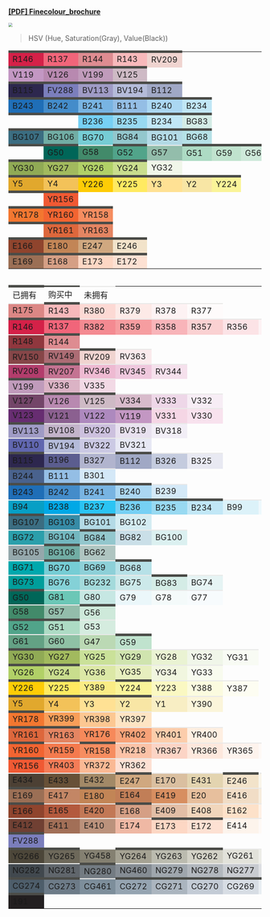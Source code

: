 **[[PDF] Finecolour_brochure](https://www.finecolourmarker.com/wp-content/uploads/2018/02/finecolor_brochure.pdf)**

<img src="https://decoart.com/blog/uploads/Color-Theory-Graphics-WHEEL34.jpg" style="zoom: 50%;" >

> HSV (Hue, Saturation(Gray), Value(Black))

<style>
  #fine-colour-table td {
    border: 5px solid #4b4c48;
    border-left-width: 0px;
    border-right-width: 0px;
    border-bottom-width: 0px;
  }
  #fine-colour-table tr {
    border: 0px;
  }
  #fine-colour-table .no-bought {
    border-color: #e9e9e8;
    border-width: 2px;
    border-left-width: 0px;
    border-right-width: 0px;
    border-bottom-width: 0px;
  }
  #fine-colour-table .sending {
    border-width: 3px;
    border-left-width: 0px;
    border-right-width: 0px;
    border-bottom-width: 0px;
  }
  #fine-colour-table .updated tr {
    border-color: #4b4c48;
    border-left-width: 5px;
  }
</style>

<table id="fine-colour-table">
  <tr class="updated">
    <td title="hsv(347, 84%, 83%)" style="background-color:hsl(347, 73%, 48%)">R146</td>
    <td title="hsv(351, 58%, 95%)" style="background-color:hsl(351, 83%, 67%)">R137</td>
    <td title="hsv(356, 38%, 87%)" style="background-color:hsl(356, 56%, 71%)">R144</td>
    <td title="hsv(358, 25%, 97%)" style="background-color:hsl(358, 82%, 85%)">R143</td>
    <td title="hsv(6, 13%, 94%)" style="background-color:hsl(6, 52%, 88%)">RV209</td>
  </tr>
  <tr class="updated">
    <td title="hsv(301, 23%, 76%)" style="background-color:hsl(301, 27%, 68%)">V119</td>
    <td title="hsv(311, 26%, 72%)" style="background-color:hsl(311, 25%, 63%)">V126</td>
    <td title="hsv(309, 20%, 75%)" style="background-color:hsl(309, 23%, 68%)">V199</td>
    <td title="hsv(327, 10%, 81%)" style="background-color:hsl(327, 17%, 77%)">V125</td>
  </tr>
  <tr class="updated">
    <td title="hsv(249, 50%, 31%)" style="background-color:hsl(249, 33%, 23%)">B115</td>
    <td title="hsv(237, 35%, 74%)" style="background-color:hsl(237, 33%, 61%)">FV288</td>
    <td title="hsv(246, 22%, 77%)" style="background-color:hsl(246, 27%, 69%)">BV113</td>
    <td title="hsv(230, 17%, 85%)" style="background-color:hsl(230, 33%, 78%)">BV194</td>
    <td title="hsv(227, 18%, 77%)" style="background-color:hsl(227, 24%, 70%)">B112</td>
  </tr>
  <tr class="updated"> <!-- 深度. 深色覆盖能力 -->
    <td title="hsv(209, 83%, 72%)" style="background-color:hsl(209, 71%, 42%)">B243</td>
    <td title="hsv(208, 67%, 80%)" style="background-color:hsl(208, 56%, 53%)">B242</td>
    <td title="hsv(206, 47%, 89%)" style="background-color:hsl(206, 65%, 68%)">B241</td>
    <td title="hsv(209, 36%, 90%)" style="background-color:hsl(209, 61%, 74%)">B111</td>
    <td title="hsv(203, 30%, 95%)" style="background-color:hsl(203, 73%, 81%)">B240</td>
    <td title="hsv(197, 21%, 96%)" style="background-color:hsl(197, 74%, 86%)">B234</td>
  </tr>
  <tr class="updated"> <!-- 饱和度. 颜色是否足够饱和 -->
    <td></td>
    <td></td>
    <td title="hsv(197, 52%, 96%)" style="background-color:hsl(197, 85%, 71%)">B236</td>
    <td title="hsv(196, 37%, 95%)" style="background-color:hsl(196, 76%, 77%)">B235</td>
    <td title="hsv(197, 21%, 96%)" style="background-color:hsl(197, 74%, 86%)">B234</td>
    <td title="hsv(165, 10%, 93%)" style="background-color:hsl(165, 39%, 88%)">BG83</td>
  </tr>
  <tr class="updated">
    <td title="hsv(197, 54%, 51%)" style="background-color:hsl(197, 37%, 37%)">BG107</td>
    <td title="hsv(171, 35%, 68%)" style="background-color:hsl(171, 27%, 56%)">BG106</td>
    <td title="hsv(185, 45%, 84%)" style="background-color:hsl(185, 53%, 65%)">BG70</td>
    <td title="hsv(186, 29%, 80%)" style="background-color:hsl(186, 37%, 69%)">BG84</td>
    <td title="hsv(193, 22%, 90%)" style="background-color:hsl(193, 50%, 80%)">BG101</td>
    <td title="hsv(187, 21%, 91%)" style="background-color:hsl(187, 51%, 81%)">BG68</td>
  </tr>
  <tr class="updated"> <!-- 深度. 饱和度一个梯队 -->
    <td></td>
    <td title="hsv(172, 100%, 40%)" style="background-color:hsl(172, 100%, 20%)">G50</td>
    <td title="hsv(153, 52%, 55%)" class="no-bought" style="background-color:hsl(153, 35%, 40%)">G58</td>
    <td title="hsv(161, 51%, 65%)" style="background-color:hsl(161, 34%, 48%)">G52</td>
    <td title="hsv(154, 22%, 75%)" class="no-bought" style="background-color:hsl(154, 24%, 66%)">G57</td>
    <td title="hsv(150, 21%, 86%)" style="background-color:hsl(150, 39%, 77%)">G51</td>
    <td title="hsv(144, 15%, 89%)" style="background-color:hsl(144, 38%, 82%)">G59</td>
    <td title="hsv(148, 11%, 91%)" style="background-color:hsl(148, 37%, 86%)">G56</td>
  </tr>
  <tr class="updated">
    <td title="hsv(78, 49%, 67%)" style="background-color:hsl(78, 33%, 50%)">YG30</td>
    <td title="hsv(76, 50%, 73%)" style="background-color:hsl(76, 40%, 55%)">YG27</td>
    <td title="hsv(78, 50%, 82%)" style="background-color:hsl(78, 53%, 61%)">YG26</td>
    <td title="hsv(75, 36%, 87%)" style="background-color:hsl(75, 54%, 71%)">YG24</td>
    <td title="hsv(90, 6%, 96%)" class="no-bought" style="background-color:hsl(90, 44%, 94%)">YG32</td>
  </tr>
  <tr class="updated">
    <td title="hsv(41, 80%, 88%)"  style="background-color: hsl(41, 75%, 53%)">Y5</td>
    <td title="hsv(41, 64%, 95%)"  style="background-color: hsl(41, 86%, 65%)">Y4</td>
    <td title="hsv(48, 97%, 100%)"  style="background-color: hsl(48, 99%, 51%)">Y226</td>
    <td title="hsv(52, 63%, 100%)" style="background-color: hsl(52, 100%, 69%)">Y225</td>
    <td title="hsv(43, 43%, 100%)" style="background-color: hsl(43, 100%, 79%)">Y3</td>
    <td title="hsv(47, 33%, 97%)"  style="background-color: hsl(47, 86%, 81%)">Y2</td>
    <td title="hsv(56, 39%, 98%)"  style="background-color: hsl(56, 91%, 79%)">Y224</td>
  </tr>
  <tr class="updated">
    <td></td>
    <td title="hsv(12, 79%, 94%)" style="background-color:hsl(12, 86%, 57%)">YR156</td>
  </tr>
  <tr class="updated">
    <td title="hsv(22, 79%, 95%)" style="background-color:hsl(22, 89%, 57%)">YR178</td>
    <td title="hsv(16, 81%, 95%)" style="background-color:hsl(16, 88%, 57%)">YR160</td>
    <td title="hsv(18, 61%, 96%)" style="background-color:hsl(18, 89%, 67%)">YR158</td>
  </tr>
  <tr class="updated">
    <td></td>
    <td title="hsv(16, 73%, 86%)" style="background-color:hsl(16, 70%, 55%)">YR161</td>
    <td title="hsv(16, 57%, 89%)" style="background-color:hsl(16, 71%, 64%)">YR163</td>
  </tr>
  <tr class="updated">
    <td title="hsv(14, 68%, 56%)" style="background-color:hsl(14, 52%, 37%)">E166</td>
    <td title="hsv(26, 57%, 76%)" style="background-color:hsl(26, 47%, 55%)">E180</td>
    <td title="hsv(30, 38%, 82%)" style="background-color: hsl(30, 46%, 66%)">E247</td>
    <td title="hsv(37, 17%, 95%)" style="background-color: hsl(37, 61%, 87%)">E246</td>
  </tr>
  <tr class="updated">
    <td title="hsv(22, 45%, 61%)" style="background-color:hsl(22, 29%, 47%)">E169</td>
    <td title="hsv(19, 38%, 84%)" style="background-color:hsl(19, 49%, 68%)">E168</td>
    <td title="hsv(20, 23%, 99%)" style="background-color:hsl(20, 94%, 88%)">E173</td>
    <td title="hsv(20, 17%, 99%)" style="background-color:hsl(20, 92%, 91%)">E172</td>
  </tr>
</table>

<table id="fine-colour-table">
</table>

<table id="fine-colour-table">
  <tr>
    <td>已拥有</td>
    <td class="sending">购买中</td>
    <td class="no-bought">未拥有</td>
  </tr>
  <!-- Red -->
  <tr>
    <td title="hsv(1, 39%, 85%)" class="no-bought" style="background-color:hsl(1, 54%, 69%)">R175</td>
    <td title="hsv(358, 25%, 97%)" style="background-color:hsl(358, 82%, 85%)">R143</td>
    <td title="hsv(7, 17%, 99%)" class="no-bought" style="background-color:hsl(7, 88%, 91%)">R380</td>
    <td title="hsv(8, 9%, 99%)" class="no-bought" style="background-color:hsl(8, 86%, 95%)">R379</td>
    <td title="hsv(354, 4%, 99%)" class="no-bought" style="background-color:hsl(354, 71%, 97%)">R378</td>
    <td title="hsv(0, 2%, 100%)" class="no-bought" style="background-color:hsl(0, 71%, 99%)">R377</td>
  </tr>
  <tr>
    <td title="hsv(347, 84%, 83%)" style="background-color:hsl(347, 73%, 48%)">R146</td>
    <td title="hsv(351, 58%, 95%)" style="background-color:hsl(351, 83%, 67%)">R137</td>
    <td title="hsv(356, 44%, 96%)" class="no-bought" style="background-color:hsl(356, 83%, 75%)">R382</td>
    <td title="hsv(358, 37%, 96%)" class="no-bought" style="background-color:hsl(358, 83%, 79%)">R359</td>
    <td title="hsv(356, 27%, 97%)" class="no-bought" style="background-color:hsl(356, 83%, 84%)">R358</td>
    <td title="hsv(359, 17%, 98%)" class="no-bought" style="background-color:hsl(359, 81%, 90%)">R357</td>
    <td title="hsv(355, 10%, 99%)" class="no-bought" style="background-color:hsl(355, 80%, 94%)">R356</td>
    <td title="hsv(349, 4%, 99%)" class="no-bought" style="background-color:hsl(349, 73%, 97%)">R368</td>
  </tr>
  <tr>
    <td title="hsv(355, 62%, 56%)" class="no-bought" style="background-color:hsl(355, 45%, 39%)">R148</td>
    <td title="hsv(356, 38%, 87%)" style="background-color:hsl(356, 56%, 71%)">R144</td>
  </tr>
  <!-- Red Violet -->
  <tr>
    <td title="hsv(358, 48%, 53%)" style="background-color:hsl(358, 31%, 40%)">RV150</td>
    <td title="hsv(353, 36%, 68%)" class="no-bought" style="background-color:hsl(353, 28%, 55%)">RV149</td>
    <td title="hsv(6, 13%, 94%)" style="background-color:hsl(6, 52%, 88%)">RV209</td>
    <td title="hsv(353, 7%, 98%)" class="no-bought" style="background-color:hsl(353, 63%, 95%)">RV363</td>
  </tr>
  <tr>
    <td title="hsv(336, 65%, 70%)" class="no-bought" style="background-color:hsl(336, 49%, 47%)">RV208</td>
    <td title="hsv(337, 42%, 77%)" style="background-color:hsl(337, 41%, 61%)">RV207</td>
    <td title="hsv(332, 22%, 93%)" class="no-bought" style="background-color:hsl(332, 60%, 83%)">RV346</td>
    <td title="hsv(328, 16%, 94%)" class="no-bought" style="background-color:hsl(328, 55%, 86%)">RV345</td>
    <td title="hsv(325, 9%, 96%)" class="no-bought" style="background-color:hsl(325, 52%, 92%)">RV344</td>
  </tr>
  <!-- Violet -->
  <tr>
    <td title="hsv(309, 20%, 75%)" style="background-color:hsl(309, 23%, 68%)">V199</td>
    <td title="hsv(333, 18%, 85%)" class="no-bought" style="background-color:hsl(333, 35%, 78%)">V336</td>
    <td title="hsv(331, 10%, 95%)" class="no-bought" style="background-color:hsl(331, 49%, 90%)">V335</td>
  </tr>
  <tr>
    <td title="hsv(314, 40%, 45%)" class="no-bought" style="background-color:hsl(314, 25%, 36%)">V127</td>
    <td title="hsv(311, 26%, 72%)" style="background-color:hsl(311, 25%, 63%)">V126</td>
    <td title="hsv(327, 10%, 81%)" style="background-color:hsl(327, 17%, 77%)">V125</td>
    <td title="hsv(327, 13%, 84%)" class="no-bought" style="background-color:hsl(327, 27%, 79%)">V334</td>
    <td title="hsv(316, 9%, 94%)" class="no-bought" style="background-color:hsl(316, 41%, 89%)">V333</td>
    <td title="hsv(313, 4%, 97%)" class="no-bought" style="background-color:hsl(313, 39%, 95%)">V332</td>
  </tr>
  <tr>
    <td title="hsv(291, 60%, 44%)" class="no-bought" style="background-color:hsl(291, 43%, 31%)">V123</td>
    <td title="hsv(294, 34%, 57%)" class="no-bought" style="background-color:hsl(294, 20%, 47%)">V121</td>
    <td title="hsv(281, 28%, 75%)" class="no-bought" style="background-color:hsl(281, 29%, 64%)">V122</td>
    <td title="hsv(301, 23%, 76%)" style="background-color:hsl(301, 27%, 68%)">V119</td>
    <td title="hsv(331, 13%, 96%)" class="no-bought" style="background-color:hsl(331, 62%, 90%)">V331</td>
    <td title="hsv(329, 8%, 97%)" class="no-bought" style="background-color:hsl(329, 60%, 93%)">V330</td>
  </tr>
  <!-- Blue Violet -->
  <tr>
    <td title="hsv(246, 22%, 77%)" style="background-color:hsl(246, 27%, 69%)">BV113</td>
    <td title="hsv(281, 11%, 79%)" class="no-bought" style="background-color:hsl(281, 17%, 75%)">BV108</td>
    <td title="hsv(265, 14%, 87%)" class="no-bought" style="background-color:hsl(265, 31%, 81%)">BV320</td>
    <td title="hsv(272, 5%, 94%)" class="no-bought" style="background-color:hsl(272, 29%, 91%)">BV319</td>
    <td title="hsv(266, 3%, 97%)" class="no-bought" style="background-color:hsl(266, 30%, 95%)">BV318</td>
  </tr>
  <tr>
    <td title="hsv(235, 45%, 68%)" class="no-bought" style="background-color:hsl(235, 33%, 53%)">BV110</td>
    <td title="hsv(230, 17%, 85%)" style="background-color:hsl(230, 33%, 78%)">BV194</td>
    <td title="hsv(244, 12%, 89%)" class="no-bought" style="background-color:hsl(244, 33%, 84%)">BV322</td>
    <td title="hsv(235, 5%, 96%)" class="no-bought" style="background-color:hsl(235, 37%, 93%)">BV321</td>
  </tr>
  <!-- Blue -->
  <tr>
    <td title="hsv(249, 50%, 31%)" style="background-color:hsl(249, 33%, 23%)">B115</td>
    <td title="hsv(238, 35%, 56%)" class="no-bought" style="background-color:hsl(238, 22%, 46%)">B196</td>
    <td title="hsv(232, 14%, 81%)" class="no-bought" style="background-color:hsl(232, 23%, 75%)">B327</td>
    <td title="hsv(227, 18%, 77%)" style="background-color:hsl(227, 24%, 70%)">B112</td>
    <td title="hsv(224, 12%, 87%)" class="no-bought" style="background-color:hsl(224, 29%, 82%)">B326</td>
    <td title="hsv(234, 4%, 95%)" class="no-bought" style="background-color:hsl(234, 28%, 93%)">B325</td>
  </tr>
  <tr>
    <td title="hsv(218, 48%, 55%)" style="background-color:hsl(218, 32%, 42%)">B244</td>
    <td title="hsv(209, 36%, 90%)" style="background-color:hsl(209, 61%, 74%)">B111</td>
    <td title="hsv(206, 14%, 97%)" class="no-bought" style="background-color:hsl(206, 69%, 90%)">B301</td>
  </tr>
  <tr>
    <td title="hsv(209, 83%, 72%)" style="background-color:hsl(209, 71%, 42%)">B243</td>
    <td title="hsv(208, 67%, 80%)" style="background-color:hsl(208, 56%, 53%)">B242</td>
    <td title="hsv(206, 47%, 89%)" style="background-color:hsl(206, 65%, 68%)">B241</td>
    <td title="hsv(203, 30%, 95%)" style="background-color:hsl(203, 73%, 81%)">B240</td>
    <td title="hsv(204, 14%, 97%)" class="no-bought" style="background-color:hsl(204, 69%, 90%)">B239</td>
  </tr>
  <tr>
    <td title="hsv(192, 96%, 78%)" class="no-bought" style="background-color:hsl(192, 93%, 40%)">B94</td>
    <td title="hsv(196, 100%, 89%)" class="no-bought" style="background-color:hsl(196, 100%, 45%)">B238</td>
    <td title="hsv(194, 82%, 95%)" class="no-bought" style="background-color:hsl(194, 89%, 56%)">B237</td>
    <td title="hsv(197, 52%, 96%)" style="background-color:hsl(197, 85%, 71%)">B236</td>
    <td title="hsv(196, 37%, 95%)" style="background-color:hsl(196, 76%, 77%)">B235</td>
    <td title="hsv(197, 21%, 96%)" style="background-color:hsl(197, 74%, 86%)">B234</td>
    <td title="hsv(194, 12%, 98%)" class="no-bought" style="background-color:hsl(194, 71%, 92%)">B99</td>
    <td title="hsv(195, 5%, 99%)" class="no-bought" style="background-color:hsl(195, 67%, 96%)">B98</td>
  </tr>
  <!-- Blue Green -->
  <tr>
    <td title="hsv(197, 54%, 51%)" style="background-color:hsl(197, 37%, 37%)">BG107</td>
    <td title="hsv(194, 68%, 65%)" class="no-bought" style="background-color:hsl(194, 51%, 43%)">BG103</td>
    <td title="hsv(193, 22%, 90%)" style="background-color:hsl(193, 50%, 80%)">BG101</td>
    <td title="hsv(192, 12%, 95%)" class="no-bought" style="background-color:hsl(192, 53%, 89%)">BG102</td>
  </tr>
  <tr>
    <td title="hsv(186, 75%, 68%)" class="no-bought" style="background-color:hsl(186, 60%, 42%)">BG72</td>
    <td title="hsv(186, 40%, 75%)" class="no-bought" style="background-color:hsl(186, 37%, 60%)">BG104</td>
    <td title="hsv(186, 29%, 80%)" style="background-color:hsl(186, 37%, 69%)">BG84</td>
    <td title="hsv(197, 12%, 91%)" class="no-bought" style="background-color:hsl(197, 39%, 85%)">BG82</td>
    <td title="hsv(180, 9%, 94%)" class="no-bought" style="background-color:hsl(180, 41%, 90%)">BG100</td>
  </tr>
  <tr>
    <td title="hsv(190, 13%, 68%)" class="no-bought" style="background-color:hsl(190, 12%, 63%)">BG105</td>
    <td title="hsv(171, 35%, 68%)" style="background-color:hsl(171, 27%, 56%)">BG106</td>
    <td title="hsv(169, 11%, 78%)" class="no-bought" style="background-color:hsl(169, 16%, 73%)">BG62</td>
  </tr>
  <tr>
    <td title="hsv(182, 100%, 68%)" class="no-bought" style="background-color:hsl(182, 100%, 34%)">BG71</td>
    <td title="hsv(185, 45%, 84%)" style="background-color:hsl(185, 53%, 65%)">BG70</td>
    <td title="hsv(186, 34%, 85%)" class="no-bought" style="background-color:hsl(186, 49%, 70%)">BG69</td>
    <td title="hsv(187, 21%, 91%)" style="background-color:hsl(187, 51%, 81%)">BG68</td>
  </tr>
  <tr>
    <td title="hsv(179, 100%, 63%)" class="no-bought" style="background-color:hsl(179, 100%, 31%)">BG73</td>
    <td title="hsv(184, 39%, 84%)" class="no-bought" style="background-color:hsl(184, 51%, 68%)">BG76</td>
    <td title="hsv(181, 26%, 86%)" class="no-bought" style="background-color:hsl(181, 44%, 75%)">BG232</td>
    <td title="hsv(182, 12%, 92%)" class="no-bought" style="background-color:hsl(182, 42%, 86%)">BG75</td>
    <td title="hsv(165, 10%, 93%)" style="background-color:hsl(165, 39%, 88%)">BG83</td>
    <td title="hsv(180, 6%, 96%)" class="no-bought" style="background-color:hsl(180, 39%, 93%)">BG74</td>
  </tr>
  <!-- Green -->
  <tr>
    <td title="hsv(172, 100%, 40%)" style="background-color:hsl(172, 100%, 20%)">G50</td>
    <td title="hsv(169, 46%, 78%)" class="no-bought" style="background-color:hsl(169, 45%, 60%)">G81</td>
    <td title="hsv(173, 14%, 90%)" class="no-bought" style="background-color:hsl(173, 40%, 84%)">G80</td>
    <td title="hsv(192, 6%, 98%)" class="no-bought" style="background-color:hsl(192, 60%, 95%)">G79</td>
    <td title="hsv(180, 3%, 98%)" class="no-bought" style="background-color:hsl(180, 41%, 97%)">G78</td>
    <td title="hsv(197, 3%, 99%)" class="no-bought" style="background-color:hsl(197, 64%, 98%)">G77</td>
  </tr>
  <tr>
    <td title="hsv(153, 52%, 55%)" class="no-bought" style="background-color:hsl(153, 35%, 40%)">G58</td>
    <td title="hsv(154, 22%, 75%)" class="no-bought" style="background-color:hsl(154, 24%, 66%)">G57</td>
    <td title="hsv(148, 11%, 91%)" style="background-color:hsl(148, 37%, 86%)">G56</td>
  </tr>
  <tr>
    <td title="hsv(161, 51%, 65%)" style="background-color:hsl(161, 34%, 48%)">G52</td>
    <td title="hsv(150, 21%, 86%)" style="background-color:hsl(150, 39%, 77%)">G51</td>
    <td title="hsv(146, 10%, 92%)" class="no-bought" style="background-color:hsl(146, 37%, 88%)">G53</td>
  </tr>
  <tr>
    <td title="hsv(152, 39%, 63%)" class="no-bought" style="background-color:hsl(152, 25%, 51%)">G61</td>
    <td title="hsv(146, 25%, 76%)" class="no-bought" style="background-color:hsl(146, 29%, 66%)">G60</td>
    <td title="hsv(110, 17%, 85%)" class="no-bought" style="background-color:hsl(110, 33%, 78%)">G47</td>
    <td title="hsv(144, 15%, 89%)" style="background-color:hsl(144, 38%, 82%)">G59</td>
  </tr>
  <!-- Yellow Green -->
  <tr>
    <td title="hsv(78, 49%, 67%)" style="background-color:hsl(78, 33%, 50%)">YG30</td>
    <td title="hsv(76, 50%, 73%)" style="background-color:hsl(76, 40%, 55%)">YG27</td>
    <td title="hsv(79, 32%, 88%)" class="no-bought" style="background-color:hsl(79, 54%, 74%)">YG25</td>
    <td title="hsv(83, 24%, 89%)" class="no-bought" style="background-color:hsl(83, 50%, 79%)">YG29</td>
    <td title="hsv(77, 13%, 95%)" class="no-bought" style="background-color:hsl(77, 56%, 89%)">YG28</td>
    <td title="hsv(90, 6%, 96%)" class="no-bought" style="background-color:hsl(90, 44%, 94%)">YG32</td>
    <td title="hsv(83, 3%, 98%)" class="no-bought" style="background-color:hsl(83, 50%, 97%)">YG31</td>
  </tr>
  <tr>
    <td title="hsv(78, 50%, 82%)" style="background-color:hsl(78, 53%, 61%)">YG26</td>
    <td title="hsv(75, 36%, 87%)" style="background-color:hsl(75, 54%, 71%)">YG24</td>
    <td title="hsv(71, 28%, 91%)" class="no-bought" style="background-color:hsl(71, 59%, 78%)">YG36</td>
    <td title="hsv(70, 21%, 93%)" class="no-bought" style="background-color:hsl(70, 60%, 84%)">YG35</td>
    <td title="hsv(73, 9%, 96%)" class="no-bought" style="background-color:hsl(73, 56%, 92%)">YG34</td>
    <td title="hsv(75, 5%, 98%)" class="no-bought" style="background-color:hsl(75, 60%, 96%)">YG33</td>
  </tr>
  <!-- Yellow -->
  <tr>
    <td title="hsv(48, 97%, 100%)"  style="background-color: hsl(48, 99%, 51%)">Y226</td>
    <td title="hsv(52, 63%, 100%)" style="background-color: hsl(52, 100%, 69%)">Y225</td>
    <td title="hsv(53, 47%, 98%)"  class="no-bought" style="background-color: hsl(53, 92%, 75%)">Y389</td>
    <td title="hsv(56, 39%, 98%)"  style="background-color: hsl(56, 91%, 79%)">Y224</td>
    <td title="hsv(58, 23%, 98%)"  class="no-bought" style="background-color: hsl(58, 85%, 87%)">Y223</td>
    <td title="hsv(60, 11%, 98%)"  class="no-bought" style="background-color: hsl(60, 77%, 93%)">Y388</td>
    <td title="hsv(60, 4%, 99%)"  class="no-bought" style="background-color: hsl(60, 73%, 97%)">Y387</td>
  </tr>
  <tr>
    <td title="hsv(41, 80%, 88%)"  style="background-color: hsl(41, 75%, 53%)">Y5</td>
    <td title="hsv(41, 64%, 95%)"  style="background-color: hsl(41, 86%, 65%)">Y4</td>
    <td title="hsv(43, 43%, 100%)" style="background-color: hsl(43, 100%, 79%)">Y3</td>
    <td title="hsv(47, 33%, 97%)"  style="background-color: hsl(47, 86%, 81%)">Y2</td>
    <td title="hsv(48, 21%, 97%)"  class="no-bought" style="background-color: hsl(48, 79%, 87%)">Y1</td>
    <td title="hsv(48, 14%, 98%)"  class="no-bought" style="background-color: hsl(48, 81%, 92%)">Y390</td>
  </tr>
  <!-- Yellow Red -->
  <tr>
    <td title="hsv(22, 79%, 95%)" style="background-color:hsl(22, 89%, 57%)">YR178</td>
    <td title="hsv(26, 63%, 97%)" class="no-bought" style="background-color:hsl(26, 92%, 66%)">YR399</td>
    <td title="hsv(30, 42%, 99%)" class="no-bought" style="background-color:hsl(30, 95%, 78%)">YR398</td>
    <td title="hsv(34, 23%, 100%)" class="no-bought" style="background-color:hsl(34, 97%, 88%)">YR397</td>
  </tr>
  <tr>
    <td title="hsv(16, 73%, 86%)" style="background-color:hsl(16, 70%, 55%)">YR161</td>
    <td title="hsv(16, 57%, 89%)" style="background-color:hsl(16, 71%, 64%)">YR163</td>
    <td title="hsv(18, 63%, 96%)" class="no-bought" style="background-color:hsl(18, 90%, 66%)">YR176</td>
    <td title="hsv(20, 51%, 97%)" class="no-bought" style="background-color:hsl(20, 89%, 72%)">YR402</td>
    <td title="hsv(25, 33%, 99%)" class="no-bought" style="background-color:hsl(25, 93%, 83%)">YR401</td>
    <td title="hsv(28, 12%, 100%)" class="no-bought" style="background-color:hsl(28, 94%, 94%)">YR400</td>
  </tr>
  <tr>
    <td title="hsv(16, 81%, 95%)" style="background-color:hsl(16, 88%, 57%)">YR160</td>
    <td title="hsv(16, 69%, 96%)" class="no-bought" style="background-color:hsl(16, 88%, 63%)">YR159</td>
    <td title="hsv(18, 61%, 96%)" style="background-color:hsl(18, 89%, 67%)">YR158</td>
    <td title="hsv(19, 33%, 98%)" class="no-bought" style="background-color:hsl(19, 91%, 82%)">YR218</td>
    <td title="hsv(17, 22%, 99%)" class="no-bought" style="background-color:hsl(17, 90%, 88%)">YR367</td>
    <td title="hsv(20, 13%, 99%)" class="no-bought" style="background-color:hsl(20, 89%, 93%)">YR366</td>
    <td title="hsv(23, 6%, 99%)" class="no-bought" style="background-color:hsl(23, 80%, 96%)">YR365</td>
    <td title="hsv(23, 3%, 100%)" class="no-bought" style="background-color:hsl(23, 80%, 98%)">YR364</td>
  </tr>
  <tr>
    <td title="hsv(12, 79%, 94%)" style="background-color:hsl(12, 86%, 57%)">YR156</td>
    <td title="hsv(14, 64%, 96%)" class="no-bought" style="background-color:hsl(14, 88%, 65%)">YR403</td>
    <td title="hsv(22, 41%, 98%)" class="no-bought" style="background-color:hsl(22, 91%, 78%)">YR372</td>
    <td title="hsv(18, 16%, 99%)" class="no-bought" style="background-color:hsl(18, 91%, 91%)">YR362</td>
  </tr>
  <!-- Earth -->
  <tr>
    <td title="hsv(30, 32%, 30%)" class="no-bought" style="background-color: hsl(30, 19%, 25%)">E434</td>
    <td title="hsv(31, 47%, 40%)" class="no-bought" style="background-color: hsl(31, 30%, 31%)">E433</td>
    <td title="hsv(35, 36%, 64%)" class="no-bought" style="background-color: hsl(35, 24%, 52%)">E432</td>
    <td title="hsv(30, 38%, 82%)" style="background-color: hsl(30, 46%, 66%)">E247</td>
    <td title="hsv(32, 27%, 85%)" class="no-bought" style="background-color: hsl(32, 44%, 74%)">E170</td>
    <td title="hsv(42, 23%, 89%)" class="no-bought" style="background-color: hsl(42, 48%, 79%)">E431</td>
    <td title="hsv(37, 17%, 95%)" style="background-color: hsl(37, 61%, 87%)">E246</td>
    <td title="hsv(43, 6%, 98%)" class="no-bought" style="background-color: hsl(43, 54%, 95%)">E430</td>
  </tr>
  <tr>
    <td title="hsv(22, 45%, 61%)" style="background-color:hsl(22, 29%, 47%)">E169</td>
    <td title="hsv(21, 48%, 76%)" class="no-bought" style="background-color:hsl(21, 44%, 58%)">E417</td>
    <td title="hsv(26, 57%, 76%)" style="background-color:hsl(26, 47%, 55%)">E180</td>
    <td title="hsv(22, 54%, 76%)" class="no-bought" style="background-color:hsl(22, 46%, 55%)">E164</td>
    <td title="hsv(23, 55%, 84%)" class="no-bought" style="background-color:hsl(23, 60%, 61%)">E419</td>
    <td title="hsv(28, 31%, 91%)" class="no-bought" style="background-color:hsl(28, 60%, 76%)">E20</td>
    <td title="hsv(33, 18%, 95%)" class="no-bought" style="background-color:hsl(33, 61%, 86%)">E416</td>
    <td title="hsv(35, 10%, 97%)" class="no-bought" style="background-color:hsl(35, 60%, 92%)">E415</td>
  </tr>
  <tr>
    <td title="hsv(14, 68%, 56%)" style="background-color:hsl(14, 52%, 37%)">E166</td>
    <td title="hsv(14, 66%, 71%)" class="no-bought" style="background-color:hsl(14, 49%, 47%)">E165</td>
    <td title="hsv(19, 55%, 76%)" class="no-bought" style="background-color:hsl(19, 47%, 55%)">E420</td>
    <td title="hsv(19, 38%, 84%)" style="background-color:hsl(19, 49%, 68%)">E168</td>
    <td title="hsv(24, 27%, 89%)" class="no-bought" style="background-color:hsl(24, 51%, 77%)">E409</td>
    <td title="hsv(30, 22%, 95%)" class="no-bought" style="background-color:hsl(30, 65%, 84%)">E408</td>
    <td title="hsv(28, 21%, 99%)" class="no-bought" style="background-color:hsl(28, 93%, 89%)">E162</td>
    <td title="hsv(28, 10%, 100%)" class="no-bought" style="background-color:hsl(28, 93%, 95%)">E407</td>
    <td title="hsv(28, 5%, 100%)" class="no-bought" style="background-color:hsl(28, 87%, 97%)">E406</td>
  </tr>
  <tr>
    <td title="hsv(13, 54%, 44%)" class="no-bought" style="background-color:hsl(13, 37%, 32%)">E412</td>
    <td title="hsv(19, 46%, 63%)" class="no-bought" style="background-color:hsl(19, 30%, 49%)">E411</td>
    <td title="hsv(21, 34%, 74%)" class="no-bought" style="background-color:hsl(21, 32%, 61%)">E410</td>
    <td title="hsv(16, 31%, 94%)" class="no-bought" style="background-color:hsl(16, 70%, 79%)">E174</td>
    <td title="hsv(20, 23%, 99%)" style="background-color:hsl(20, 94%, 88%)">E173</td>
    <td title="hsv(20, 17%, 99%)" style="background-color:hsl(20, 92%, 91%)">E172</td>
    <td title="hsv(27, 7%, 99%)" class="no-bought" style="background-color:hsl(27, 82%, 96%)">E414</td>
    <td title="hsv(27, 4%, 100%)" class="no-bought" style="background-color:hsl(27, 82%, 98%)">E413</td>
  </tr>
  <!-- Fluorescent Violet -->
  <tr>
    <td title="hsv(237, 35%, 74%)" style="background-color:hsl(237, 33%, 61%)">FV288</td>
  </tr>
  <!-- Yellow Gray -->
  <tr>
    <td title="hsv(41, 25%, 30%)" style="background-color:hsl(41, 14%, 26%)">YG266</td>
    <td title="hsv(44, 17%, 43%)" style="background-color:hsl(44, 10%, 39%)">YG265</td>
    <td title="hsv(47, 14%, 52%)"  class="no-bought" style="background-color:hsl(47, 8%, 48%)">YG458</td>
    <td title="hsv(51, 12%, 64%)"  style="background-color:hsl(51, 9%, 61%)">YG264</td>
    <td title="hsv(60, 6%, 74%)"  style="background-color:hsl(60, 8%, 71%)">YG263</td>
    <td title="hsv(55, 5%, 82%)" style="background-color:hsl(55, 11%, 80%)">YG262</td>
    <td title="hsv(60, 4%, 89%)" class="no-bought" style="background-color:hsl(60, 13%, 87%)">YG261</td>
    <td title="hsv(60, 2%, 93%)" class="no-bought" style="background-color:hsl(60, 12%, 92%)">YG260</td>
    <td title="hsv(60, 1%, 95%)" class="no-bought" style="background-color:hsl(60, 10%, 94%)">YG259</td>
    <td title="hsv(60, 1%, 97%)" class="no-bought" style="background-color:hsl(60, 11%, 96%)">YG311</td>
  </tr>
  <!-- Neutral Gray (Blue Gray) -->
  <tr>
    <td title="hsv(208, 17%, 31%)" class="no-bought" style="background-color:hsl(208, 9%, 28%)">NG282</td>
    <td title="hsv(210, 11%, 43%)" class="no-bought" style="background-color:hsl(210, 6%, 40%)">NG281</td>
    <td title="hsv(206, 11%, 51%)" style="background-color:hsl(206, 6%, 48%)">NG280</td>
    <td title="hsv(210, 10%, 58%)" class="no-bought" style="background-color:hsl(210, 6%, 55%)">NG460</td>
    <td title="hsv(210, 8%, 67%)" class="no-bought" style="background-color:hsl(210, 8%, 65%)">NG279</td>
    <td title="hsv(213, 6%, 74%)" class="no-bought" style="background-color:hsl(213, 8%, 72%)">NG278</td>
    <td title="hsv(218, 4%, 82%)" class="no-bought" style="background-color:hsl(218, 8%, 80%)">NG277</td>
    <td title="hsv(216, 2%, 89%)" class="no-bought" style="background-color:hsl(216, 8%, 88%)">NG276</td>
    <td title="hsv(240, 1%, 95%)" class="no-bought" style="background-color:hsl(240, 7%, 94%)">NG275</td>
    <td title="hsv(180, 0%, 96%)" class="no-bought" style="background-color:hsl(180, 5%, 96%)">NG313</td>
  </tr>
  <!-- Cool Gray (Blue Gray) -->
  <tr>
    <td title="hsv(207, 27%, 42%)" style="background-color:hsl(207, 16%, 36%)">CG274</td>
    <td title="hsv(209, 20%, 53%)" style="background-color:hsl(209, 11%, 48%)">CG273</td>
    <td title="hsv(207, 19%, 61%)" class="no-bought" style="background-color:hsl(207, 13%, 55%)">CG461</td>
    <td title="hsv(208, 16%, 69%)" style="background-color:hsl(208, 15%, 64%)">CG272</td>
    <td title="hsv(209, 11%, 75%)" style="background-color:hsl(209, 14%, 71%)">CG271</td>
    <td title="hsv(212, 8%, 84%)" style="background-color:hsl(212, 17%, 80%)">CG270</td>
    <td title="hsv(212, 6%, 90%)" style="background-color:hsl(212, 20%, 87%)">CG269</td>
    <td title="hsv(207, 4%, 95%)" style="background-color:hsl(207, 26%, 93%)">CG268</td>
    <td title="hsv(210, 2%, 97%)" class="no-bought" style="background-color:hsl(210, 27%, 96%)">CG267</td>
    <td title="hsv(195, 2%, 98%)" class="no-bought" style="background-color:hsl(195, 29%, 97%)">CG314</td>
  </tr>
  <tr>
    <td title="hsv(345, 11%, 14%)" style="background-color:hsl(345, 6%, 13%)">191</td>
  </tr>
</table>
